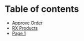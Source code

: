 # Table of contents

* [Approve Order](README.md)
* [RX Products](rx-products.md)
* [Page 1](page-1.md)
